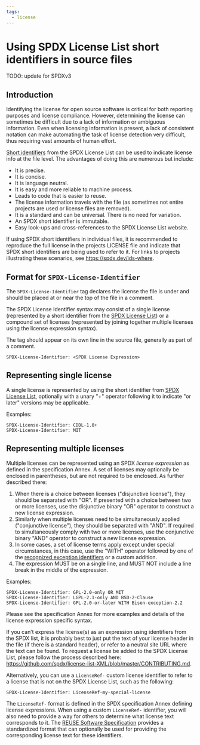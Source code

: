 ```yaml
---
tags:
  - license
---
```


# Using SPDX License List short identifiers in source files

TODO: update for SPDXv3

## Introduction

Identifying the license for open source software is critical for both reporting purposes and license compliance. However, determining the license can sometimes be difficult due to a lack of information or ambiguous information. Even when licensing information is present, a lack of consistent notation can make automating the task of license detection very difficult, thus requiring vast amounts of human effort.

[Short identifiers](https://spdx.org/licenses/) from the SPDX License List can be used to indicate license info at the file level. The advantages of doing this are numerous but include:

- It is precise.
- It is concise.
- It is language neutral.
- It is easy and more reliable to machine process.
- Leads to code that is easier to reuse.
- The license information travels with the file (as sometimes not entire projects are used or license files are removed).
- It is a standard and can be universal. There is no need for variation.
- An SPDX short identifier is immutable.
- Easy look-ups and cross-references to the SPDX License List website.

If using SPDX short identifiers in individual files, it is recommended to reproduce the full license in the projects LICENSE file and indicate that SPDX short identifiers are being used to refer to it. For links to projects illustrating these scenarios, see <https://spdx.dev/ids-where>.

## Format for `SPDX-License-Identifier`

The `SPDX-License-Identifier` tag declares the license the file is under and should be placed at or near the top of the file in a comment.

The SPDX License Identifier syntax may consist of a single license
(represented by a short identifier from the
[SPDX License List](https://spdx.org/licenses/)) or a compound set of licenses
(represented by joining together multiple licenses using the license expression
syntax).

The tag should appear on its own line in the source file, generally as part of a comment.

```text
SPDX-License-Identifier: <SPDX License Expression>
```

## Representing single license

A single license is represented by using the short identifier from
[SPDX License List](https://spdx.org/licenses/), optionally with a unary "+"
operator following it to indicate "or later" versions may be applicable.

Examples:

```text
SPDX-License-Identifier: CDDL-1.0+
SPDX-License-Identifier: MIT
```

## Representing multiple licenses

Multiple licenses can be represented using an SPDX *license expression* as defined in the specification Annex. A set of licenses may optionally be enclosed in parentheses, but are not required to be enclosed. As further described there:

1. When there is a choice between licenses ("disjunctive license"), they should be separated with "OR". If presented with a choice between two or more licenses, use the disjunctive binary "OR" operator to construct a new license expression.
2. Similarly when multiple licenses need to be simultaneously applied ("conjunctive license"), they should be separated with "AND". If required to simultaneously comply with two or more licenses, use the conjunctive binary "AND" operator to construct a new license expression.
3. In some cases, a set of license terms apply except under special circumstances, in this case, use the "WITH" operator followed by one of the [recognized exception identifiers](https://spdx.org/licenses/exceptions-index.html) or a custom addition.
4. The expression MUST be on a single line, and MUST NOT include a line break in the middle of the expression.

Examples:

```text
SPDX-License-Identifier: GPL-2.0-only OR MIT
SPDX-License-Identifier: LGPL-2.1-only AND BSD-2-Clause
SPDX-License-Identifier: GPL-2.0-or-later WITH Bison-exception-2.2
```

Please see the specification Annex for more examples and details of the license expression specific syntax.

If you can’t express the license(s) as an expression using identifiers from the SPDX list, it is probably best to just put the text of your license header in the file (if there is a standard header), or refer to a neutral site URL where the text can be found. To request a license be added to the SPDX License List, please follow the process described here: <https://github.com/spdx/license-list-XML/blob/master/CONTRIBUTING.md>.

Alternatively, you can use a `LicenseRef-` custom license identifier to refer to a license that is not on the SPDX License List, such as the following:

```text
SPDX-License-Identifier: LicenseRef-my-special-license
```

The `LicenseRef-` format is defined in the SPDX specification Annex defining license expressions. When using a custom `LicenseRef-` identifier, you will also need to provide a way for others to determine what license text corresponds to it. The [REUSE Software Specification](https://reuse.software/spec/) provides a standardized format that can optionally be used for providing the corresponding license text for these identifiers.
